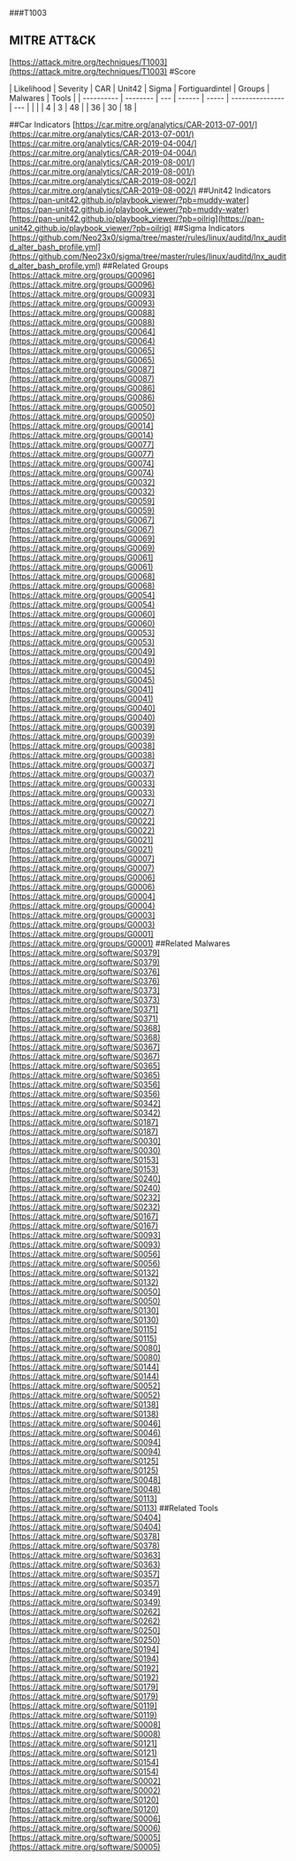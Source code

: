 ###T1003
## MITRE ATT&CK
[https://attack.mitre.org/techniques/T1003](https://attack.mitre.org/techniques/T1003)
#Score

| Likelihood | Severity | CAR | Unit42 | Sigma | Fortiguardintel | Groups | Malwares | Tools |
| ---------- | -------- | --- | ------ | ----- | --------------- | ---  |
 |   |   | 4 | 3 | 48 |   | 36 | 30 | 18 |

##Car Indicators
[https://car.mitre.org/analytics/CAR-2013-07-001/](https://car.mitre.org/analytics/CAR-2013-07-001/)
[https://car.mitre.org/analytics/CAR-2019-04-004/](https://car.mitre.org/analytics/CAR-2019-04-004/)
[https://car.mitre.org/analytics/CAR-2019-08-001/](https://car.mitre.org/analytics/CAR-2019-08-001/)
[https://car.mitre.org/analytics/CAR-2019-08-002/](https://car.mitre.org/analytics/CAR-2019-08-002/)
##Unit42 Indicators
[https://pan-unit42.github.io/playbook_viewer/?pb=muddy-water](https://pan-unit42.github.io/playbook_viewer/?pb=muddy-water)
[https://pan-unit42.github.io/playbook_viewer/?pb=oilrig](https://pan-unit42.github.io/playbook_viewer/?pb=oilrig)
[]()
##Sigma Indicators
[https://github.com/Neo23x0/sigma/tree/master/rules/linux/auditd/lnx_auditd_alter_bash_profile.yml](https://github.com/Neo23x0/sigma/tree/master/rules/linux/auditd/lnx_auditd_alter_bash_profile.yml)
[]()
##Related Groups
[https://attack.mitre.org/groups/G0096](https://attack.mitre.org/groups/G0096)
[https://attack.mitre.org/groups/G0093](https://attack.mitre.org/groups/G0093)
[https://attack.mitre.org/groups/G0088](https://attack.mitre.org/groups/G0088)
[https://attack.mitre.org/groups/G0064](https://attack.mitre.org/groups/G0064)
[https://attack.mitre.org/groups/G0065](https://attack.mitre.org/groups/G0065)
[https://attack.mitre.org/groups/G0087](https://attack.mitre.org/groups/G0087)
[https://attack.mitre.org/groups/G0086](https://attack.mitre.org/groups/G0086)
[https://attack.mitre.org/groups/G0050](https://attack.mitre.org/groups/G0050)
[https://attack.mitre.org/groups/G0014](https://attack.mitre.org/groups/G0014)
[https://attack.mitre.org/groups/G0077](https://attack.mitre.org/groups/G0077)
[https://attack.mitre.org/groups/G0074](https://attack.mitre.org/groups/G0074)
[https://attack.mitre.org/groups/G0032](https://attack.mitre.org/groups/G0032)
[https://attack.mitre.org/groups/G0059](https://attack.mitre.org/groups/G0059)
[https://attack.mitre.org/groups/G0067](https://attack.mitre.org/groups/G0067)
[https://attack.mitre.org/groups/G0069](https://attack.mitre.org/groups/G0069)
[https://attack.mitre.org/groups/G0061](https://attack.mitre.org/groups/G0061)
[https://attack.mitre.org/groups/G0068](https://attack.mitre.org/groups/G0068)
[https://attack.mitre.org/groups/G0054](https://attack.mitre.org/groups/G0054)
[https://attack.mitre.org/groups/G0060](https://attack.mitre.org/groups/G0060)
[https://attack.mitre.org/groups/G0053](https://attack.mitre.org/groups/G0053)
[https://attack.mitre.org/groups/G0049](https://attack.mitre.org/groups/G0049)
[https://attack.mitre.org/groups/G0045](https://attack.mitre.org/groups/G0045)
[https://attack.mitre.org/groups/G0041](https://attack.mitre.org/groups/G0041)
[https://attack.mitre.org/groups/G0040](https://attack.mitre.org/groups/G0040)
[https://attack.mitre.org/groups/G0039](https://attack.mitre.org/groups/G0039)
[https://attack.mitre.org/groups/G0038](https://attack.mitre.org/groups/G0038)
[https://attack.mitre.org/groups/G0037](https://attack.mitre.org/groups/G0037)
[https://attack.mitre.org/groups/G0033](https://attack.mitre.org/groups/G0033)
[https://attack.mitre.org/groups/G0027](https://attack.mitre.org/groups/G0027)
[https://attack.mitre.org/groups/G0022](https://attack.mitre.org/groups/G0022)
[https://attack.mitre.org/groups/G0021](https://attack.mitre.org/groups/G0021)
[https://attack.mitre.org/groups/G0007](https://attack.mitre.org/groups/G0007)
[https://attack.mitre.org/groups/G0006](https://attack.mitre.org/groups/G0006)
[https://attack.mitre.org/groups/G0004](https://attack.mitre.org/groups/G0004)
[https://attack.mitre.org/groups/G0003](https://attack.mitre.org/groups/G0003)
[https://attack.mitre.org/groups/G0001](https://attack.mitre.org/groups/G0001)
[]()
##Related Malwares
[https://attack.mitre.org/software/S0379](https://attack.mitre.org/software/S0379)
[https://attack.mitre.org/software/S0376](https://attack.mitre.org/software/S0376)
[https://attack.mitre.org/software/S0373](https://attack.mitre.org/software/S0373)
[https://attack.mitre.org/software/S0371](https://attack.mitre.org/software/S0371)
[https://attack.mitre.org/software/S0368](https://attack.mitre.org/software/S0368)
[https://attack.mitre.org/software/S0367](https://attack.mitre.org/software/S0367)
[https://attack.mitre.org/software/S0365](https://attack.mitre.org/software/S0365)
[https://attack.mitre.org/software/S0356](https://attack.mitre.org/software/S0356)
[https://attack.mitre.org/software/S0342](https://attack.mitre.org/software/S0342)
[https://attack.mitre.org/software/S0187](https://attack.mitre.org/software/S0187)
[https://attack.mitre.org/software/S0030](https://attack.mitre.org/software/S0030)
[https://attack.mitre.org/software/S0153](https://attack.mitre.org/software/S0153)
[https://attack.mitre.org/software/S0240](https://attack.mitre.org/software/S0240)
[https://attack.mitre.org/software/S0232](https://attack.mitre.org/software/S0232)
[https://attack.mitre.org/software/S0167](https://attack.mitre.org/software/S0167)
[https://attack.mitre.org/software/S0093](https://attack.mitre.org/software/S0093)
[https://attack.mitre.org/software/S0056](https://attack.mitre.org/software/S0056)
[https://attack.mitre.org/software/S0132](https://attack.mitre.org/software/S0132)
[https://attack.mitre.org/software/S0050](https://attack.mitre.org/software/S0050)
[https://attack.mitre.org/software/S0130](https://attack.mitre.org/software/S0130)
[https://attack.mitre.org/software/S0115](https://attack.mitre.org/software/S0115)
[https://attack.mitre.org/software/S0080](https://attack.mitre.org/software/S0080)
[https://attack.mitre.org/software/S0144](https://attack.mitre.org/software/S0144)
[https://attack.mitre.org/software/S0052](https://attack.mitre.org/software/S0052)
[https://attack.mitre.org/software/S0138](https://attack.mitre.org/software/S0138)
[https://attack.mitre.org/software/S0046](https://attack.mitre.org/software/S0046)
[https://attack.mitre.org/software/S0094](https://attack.mitre.org/software/S0094)
[https://attack.mitre.org/software/S0125](https://attack.mitre.org/software/S0125)
[https://attack.mitre.org/software/S0048](https://attack.mitre.org/software/S0048)
[https://attack.mitre.org/software/S0113](https://attack.mitre.org/software/S0113)
[]()
##Related Tools
[https://attack.mitre.org/software/S0404](https://attack.mitre.org/software/S0404)
[https://attack.mitre.org/software/S0378](https://attack.mitre.org/software/S0378)
[https://attack.mitre.org/software/S0363](https://attack.mitre.org/software/S0363)
[https://attack.mitre.org/software/S0357](https://attack.mitre.org/software/S0357)
[https://attack.mitre.org/software/S0349](https://attack.mitre.org/software/S0349)
[https://attack.mitre.org/software/S0262](https://attack.mitre.org/software/S0262)
[https://attack.mitre.org/software/S0250](https://attack.mitre.org/software/S0250)
[https://attack.mitre.org/software/S0194](https://attack.mitre.org/software/S0194)
[https://attack.mitre.org/software/S0192](https://attack.mitre.org/software/S0192)
[https://attack.mitre.org/software/S0179](https://attack.mitre.org/software/S0179)
[https://attack.mitre.org/software/S0119](https://attack.mitre.org/software/S0119)
[https://attack.mitre.org/software/S0008](https://attack.mitre.org/software/S0008)
[https://attack.mitre.org/software/S0121](https://attack.mitre.org/software/S0121)
[https://attack.mitre.org/software/S0154](https://attack.mitre.org/software/S0154)
[https://attack.mitre.org/software/S0002](https://attack.mitre.org/software/S0002)
[https://attack.mitre.org/software/S0120](https://attack.mitre.org/software/S0120)
[https://attack.mitre.org/software/S0006](https://attack.mitre.org/software/S0006)
[https://attack.mitre.org/software/S0005](https://attack.mitre.org/software/S0005)
[]()
